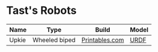# Tast's Robots

| Name | Type | Build | Model |
|------|------|-------|-------|
| Upkie | Wheeled biped | [Printables.com](https://www.prusaprinters.org/prints/127831-upkie-wheeled-biped-robot) | [URDF](https://github.com/tasts-robots/upkie_description) |
